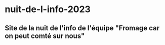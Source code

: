 # nuit-de-l-info-2023

## Site de la nuit de l'info de l'équipe "Fromage car on peut comté sur nous"

